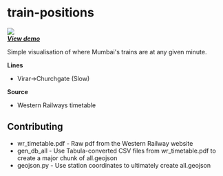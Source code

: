 # train-positions

![](https://user-images.githubusercontent.com/126868/39108890-ef27209c-46e7-11e8-8747-30d9eff98785.gif)<br>
_**[View demo](https://wireman27.github.io/train-positions/)**_

Simple visualisation of where Mumbai's trains are at any given minute. 

**Lines**
- Virar->Churchgate (Slow)

**Source**
- Western Railways timetable

## Contributing

- wr_timetable.pdf - Raw pdf from the Western Railway website <br>
- gen_db_all - Use Tabula-converted CSV files from wr_timetable.pdf to create a major chunk of all.geojson <br>
- geojson.py - Use station coordinates to ultimately create all.geojson
